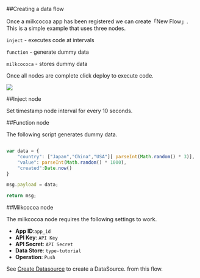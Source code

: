##Creating a data flow 

Once a milkcocoa app has been registered we can create「New Flow」.
This is a simple example that uses three nodes.

`inject` - executes code at intervals 

`function` - generate dummy data 

`milkcococa` - stores dummy data 

Once all nodes are complete click deploy to execute code. 

![](/_asset/images/enebular-developers-flow2.png) 

##Inject node 

Set timestamp node interval for every 10 seconds. 

##Function node 

The following script generates dummy data.

```javascript

var data = {
    "country": ["Japan","China","USA"][ parseInt(Math.random() * 3)],
    "value": parseInt(Math.random() * 1000),
    "created":Date.now()
}

msg.payload = data;

return msg;

``` 
##Milkcocoa node

The milkcocoa node requires the following settings to work.

* **App ID**:`app_id`
* **API Key**: `API Key`
* **API Secret**: `API Secret`
* **Data Store**: `type-tutorial`
* **Operation**: `Push`

See [Create Datasource]() to create a DataSource. from this flow.